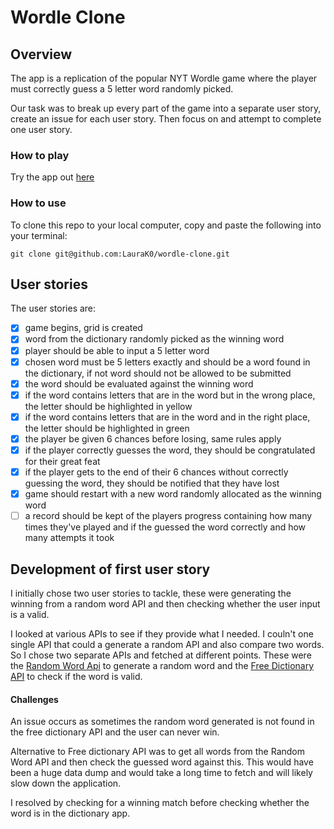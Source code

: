 # Wordle Clone

## Overview 

The app is a replication of the popular NYT Wordle game where the player must correctly guess a 5 letter word randomly picked. 

Our task was to break up every part of the game into a separate user story, create an issue for each user story. Then focus on and attempt to complete one user story.

### How to play
Try the app out [here](laurak0.github.io/wordle-clone/)

### How to use
To clone this repo to your local computer, copy and paste the following into your terminal:

`git clone git@github.com:LauraK0/wordle-clone.git`

## User stories

The user stories are:
- [x] game begins, grid is created
- [x] word from the dictionary randomly picked as the winning word
- [x] player should be able to input a 5 letter word 
- [x] chosen word must be 5 letters exactly and should be a word found in the dictionary, if not word should not be allowed to be submitted
- [x] the word should be evaluated against the winning word
- [x] if the word contains letters that are in the word but in the wrong place, the letter should be highlighted in yellow
- [x] if the word contains letters that are in the word and in the right place, the letter should be highlighted in green
- [x] the player be given 6 chances before losing, same rules apply
- [x] if the player correctly guesses the word, they should be congratulated for their great feat
- [x] if the player gets to the end of their 6 chances without correctly guessing the word, they should be notified that they have lost
- [x] game should restart with a new word randomly allocated as the winning word
- [ ] a record should be kept of the players progress containing how many times they've played and if the guessed the word correctly and how many attempts it took

## Development of first user story

I initially chose two user stories to tackle, these were generating the winning from a random word API and then checking whether the user input is a valid.

I looked at various APIs to see if they provide what I needed. I couln't one single API that could a generate a random API and also compare two words. So I chose two separate APIs and fetched at different points. These were the [Random Word Api](https://random-word-api.herokuapp.com/) to generate a random word and the [Free Dictionary API](https://dictionaryapi.dev/) to check if the word is valid.

#### Challenges 
An issue occurs as sometimes the random word generated is not found in the free dictionary API and the user can never win. 

Alternative to Free dictionary API was to get all words from the Random Word API and then check the guessed word against this. This would have been a huge data dump and would take a long time to fetch and will likely slow down the application.

I resolved by checking for a winning match before checking whether the word is in the dictionary app.


